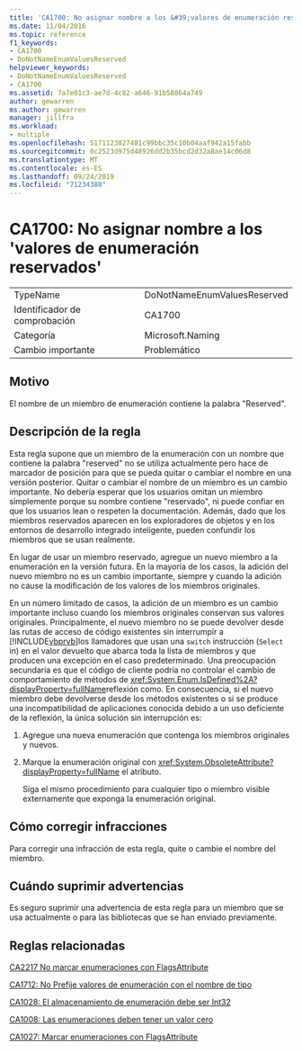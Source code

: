 ```yaml
---
title: 'CA1700: No asignar nombre a los &#39;valores de enumeración reservados&#39;'
ms.date: 11/04/2016
ms.topic: reference
f1_keywords:
- CA1700
- DoNotNameEnumValuesReserved
helpviewer_keywords:
- DoNotNameEnumValuesReserved
- CA1700
ms.assetid: 7a7e01c3-ae7d-4c82-a646-91b58864a749
author: gewarren
ms.author: gewarren
manager: jillfra
ms.workload:
- multiple
ms.openlocfilehash: 5171123827481c99bbc35c10b04aaf942a15fabb
ms.sourcegitcommit: 0c2523d975d48926dd2b35bcd2d32a8ae14c06d8
ms.translationtype: MT
ms.contentlocale: es-ES
ms.lasthandoff: 09/24/2019
ms.locfileid: "71234388"
---
```

# <a name="ca1700-do-not-name-enum-values-39reserved39"></a>CA1700: No asignar nombre a los &#39;valores de enumeración reservados&#39;

|||
|-|-|
|TypeName|DoNotNameEnumValuesReserved|
|Identificador de comprobación|CA1700|
|Categoría|Microsoft.Naming|
|Cambio importante|Problemático|

## <a name="cause"></a>Motivo

El nombre de un miembro de enumeración contiene la palabra "Reserved".

## <a name="rule-description"></a>Descripción de la regla

Esta regla supone que un miembro de la enumeración con un nombre que contiene la palabra "reserved" no se utiliza actualmente pero hace de marcador de posición para que se pueda quitar o cambiar el nombre en una versión posterior. Quitar o cambiar el nombre de un miembro es un cambio importante. No debería esperar que los usuarios omitan un miembro simplemente porque su nombre contiene "reservado", ni puede confiar en que los usuarios lean o respeten la documentación. Además, dado que los miembros reservados aparecen en los exploradores de objetos y en los entornos de desarrollo integrado inteligente, pueden confundir los miembros que se usan realmente.

En lugar de usar un miembro reservado, agregue un nuevo miembro a la enumeración en la versión futura. En la mayoría de los casos, la adición del nuevo miembro no es un cambio importante, siempre y cuando la adición no cause la modificación de los valores de los miembros originales.

En un número limitado de casos, la adición de un miembro es un cambio importante incluso cuando los miembros originales conservan sus valores originales. Principalmente, el nuevo miembro no se puede devolver desde las rutas de acceso de código existentes sin interrumpir a [!INCLUDE[vbprvb](../code-quality/includes/vbprvb_md.md)]los llamadores que usan una `switch` instrucción (`Select` in) en el valor devuelto que abarca toda la lista de miembros y que producen una excepción en el caso predeterminado. Una preocupación secundaria es que el código de cliente podría no controlar el cambio de comportamiento de métodos de <xref:System.Enum.IsDefined%2A?displayProperty=fullName>reflexión como. En consecuencia, si el nuevo miembro debe devolverse desde los métodos existentes o si se produce una incompatibilidad de aplicaciones conocida debido a un uso deficiente de la reflexión, la única solución sin interrupción es:

1. Agregue una nueva enumeración que contenga los miembros originales y nuevos.

2. Marque la enumeración original con <xref:System.ObsoleteAttribute?displayProperty=fullName> el atributo.

   Siga el mismo procedimiento para cualquier tipo o miembro visible externamente que exponga la enumeración original.

## <a name="how-to-fix-violations"></a>Cómo corregir infracciones

Para corregir una infracción de esta regla, quite o cambie el nombre del miembro.

## <a name="when-to-suppress-warnings"></a>Cuándo suprimir advertencias

Es seguro suprimir una advertencia de esta regla para un miembro que se usa actualmente o para las bibliotecas que se han enviado previamente.

## <a name="related-rules"></a>Reglas relacionadas

[CA2217 No marcar enumeraciones con FlagsAttribute](../code-quality/ca2217-do-not-mark-enums-with-flagsattribute.md)

[CA1712: No Prefije valores de enumeración con el nombre de tipo](../code-quality/ca1712-do-not-prefix-enum-values-with-type-name.md)

[CA1028: El almacenamiento de enumeración debe ser Int32](../code-quality/ca1028-enum-storage-should-be-int32.md)

[CA1008: Las enumeraciones deben tener un valor cero](../code-quality/ca1008-enums-should-have-zero-value.md)

[CA1027: Marcar enumeraciones con FlagsAttribute](../code-quality/ca1027-mark-enums-with-flagsattribute.md)